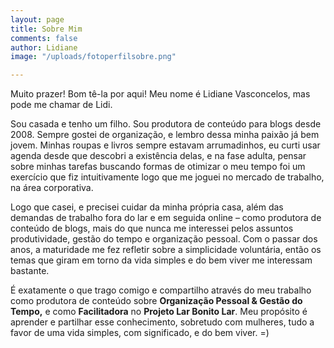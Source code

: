 ```yaml
---
layout: page
title: Sobre Mim
comments: false
author: Lidiane
image: "/uploads/fotoperfilsobre.png"

---
```

Muito prazer! Bom tê-la por aqui! Meu nome é Lidiane Vasconcelos, mas pode me chamar de Lidi.

Sou casada e tenho um filho. Sou produtora de conteúdo para blogs desde 2008. Sempre gostei de organização, e lembro dessa minha paixão já bem jovem. Minhas roupas e livros sempre estavam arrumadinhos, eu curti usar agenda desde que descobri a existência delas, e na fase adulta, pensar sobre minhas tarefas buscando formas de  otimizar o meu tempo foi um exercício que fiz intuitivamente logo que me joguei no mercado de trabalho, na área corporativa.

Logo que casei, e precisei cuidar da minha própria casa, além das demandas de trabalho fora do lar e em seguida online – como produtora de conteúdo de blogs, mais do que nunca me interessei pelos assuntos produtividade, gestão do tempo e organização pessoal. Com o passar dos anos, a maturidade me fez refletir sobre a simplicidade voluntária, então os temas que giram em torno da vida simples e do bem viver me interessam bastante.

É exatamente o que trago comigo e compartilho através do meu trabalho como produtora de conteúdo sobre **Organização Pessoal & Gestão do Tempo,** e como **Facilitadora** no **Projeto Lar Bonito Lar**. Meu propósito é aprender e partilhar esse conhecimento, sobretudo com mulheres,  tudo a favor de uma vida simples, com significado, e do bem viver. =)
